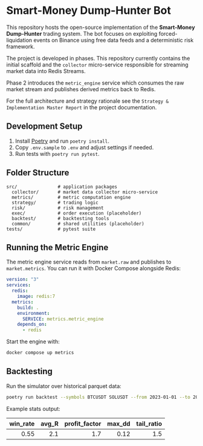 # Smart-Money Dump-Hunter Bot

This repository hosts the open-source implementation of the **Smart-Money Dump-Hunter** trading system. The bot focuses on exploiting forced-liquidation events on Binance using free data feeds and a deterministic risk framework.

The project is developed in phases. This repository currently contains the initial scaffold and the `collector` micro-service responsible for streaming market data into Redis Streams.

Phase 2 introduces the `metric_engine` service which consumes the raw market stream and publishes derived metrics back to Redis.

For the full architecture and strategy rationale see the `Strategy & Implementation Master Report` in the project documentation.

## Development Setup

1. Install [Poetry](https://python-poetry.org/) and run `poetry install`.
2. Copy `.env.sample` to `.env` and adjust settings if needed.
3. Run tests with `poetry run pytest`.

## Folder Structure

```
src/               # application packages
  collector/       # market data collector micro-service
  metrics/         # metric computation engine
  strategy/        # trading logic
  risk/            # risk management
  exec/            # order execution (placeholder)
  backtest/        # backtesting tools
  common/          # shared utilities (placeholder)
tests/             # pytest suite
```

## Running the Metric Engine

The metric engine service reads from `market.raw` and publishes to `market.metrics`.
You can run it with Docker Compose alongside Redis:

```yaml
version: "3"
services:
  redis:
    image: redis:7
  metrics:
    build: .
    environment:
      SERVICE: metrics.metric_engine
    depends_on:
      - redis
```

Start the engine with:

```bash
docker compose up metrics
```

## Backtesting

Run the simulator over historical parquet data:

```bash
poetry run backtest --symbols BTCUSDT SOLUSDT --from 2023-01-01 --to 2025-07-31
```

Example stats output:

| win_rate | avg_R | profit_factor | max_dd | tail_ratio |
|---------:|------:|--------------:|------:|-----------:|
| 0.55 | 2.1 | 1.7 | 0.12 | 1.5 |
